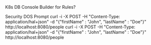 K8s
DB Console
Builder for Rules?

Security
DOS Prompt
curl -i -X POST -H "Content-Type: application/hal+json" -d "{\"firstName\" : \"John\", \"lastName\" : \"Doe\"}" http://localhost:8080/people
curl -i -X POST -H "Content-Type: application/hal+json" -d "{\"firstName\" : \"John\", \"lastName\" : \"Doe\"}" http://localhost:8080/people